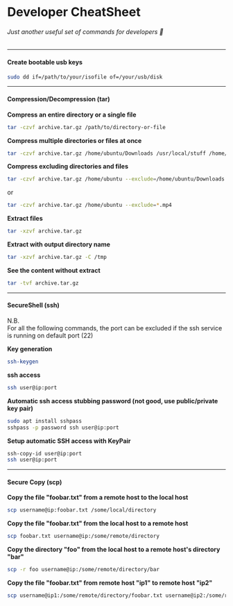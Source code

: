 # Developer CheatSheet
###### Just another useful set of commands for developers :penguin:

---
#### Create bootable usb keys
```bash
sudo dd if=/path/to/your/isofile of=/your/usb/disk
```

---
#### Compression/Decompression (tar)
**Compress an entire directory or a single file**  
```bash
tar -czvf archive.tar.gz /path/to/directory-or-file
```  

**Compress multiple directories or files at once**
```bash
tar -czvf archive.tar.gz /home/ubuntu/Downloads /usr/local/stuff /home/ubuntu/Documents/notes.txt
```

**Compress excluding directories and files**
```bash
tar -czvf archive.tar.gz /home/ubuntu --exclude=/home/ubuntu/Downloads --exclude=/home/ubuntu/.cache
```
or
```bash
tar -czvf archive.tar.gz /home/ubuntu --exclude=*.mp4
```  

**Extract files**
```bash
tar -xzvf archive.tar.gz
```  

**Extract with output directory name**
```bash
tar -xzvf archive.tar.gz -C /tmp
```  

**See the content without extract**
```bash
tar -tvf archive.tar.gz
```

---
#### SecureShell (ssh)
N.B.  
For all the following commands, the port can be excluded if the ssh service is running on default port (22)  
  
**Key generation**
```bash
ssh-keygen
```

**ssh access**
```bash
ssh user@ip:port
```
	
**Automatic ssh access stubbing password (not good, use public/private key pair)**
```bash
sudo apt install sshpass
sshpass -p password ssh user@ip:port
```

**Setup automatic SSH access with KeyPair**
```bash
ssh-copy-id user@ip:port
ssh user@ip:port
```

---
#### Secure Copy (scp)

**Copy the file "foobar.txt" from a remote host to the local host**
```bash
scp username@ip:foobar.txt /some/local/directory 
```

**Copy the file "foobar.txt" from the local host to a remote host**
```bash
scp foobar.txt username@ip:/some/remote/directory 
```

**Copy the directory "foo" from the local host to a remote host's directory "bar"**
```bash
scp -r foo username@ip:/some/remote/directory/bar 
```

**Copy the file "foobar.txt" from remote host "ip1" to remote host "ip2"**
```bash
scp username@ip1:/some/remote/directory/foobar.txt username@ip2:/some/remote/directory/
``` 